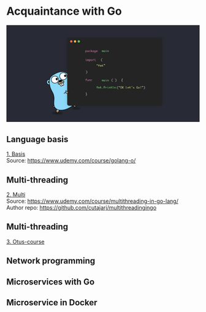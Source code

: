 # Acquaintance with Go
![Go](https://github.com/p-12s/own-golang-manual/blob/master/go.png?raw=true)
  
## Language basis
[1. Basis](https://github.com/p-12s/own-golang-manual/tree/master/1-golang-introduction)  
Source: https://www.udemy.com/course/golang-o/  

## Multi-threading
[2. Multi](https://github.com/p-12s/own-golang-manual/tree/master/2-multi-threading-in-go)  
Source: https://www.udemy.com/course/multithreading-in-go-lang/  
Author repo: https://github.com/cutajarj/multithreadingingo  

## Multi-threading
[3. Otus-course](https://github.com/p-12s/own-golang-manual/tree/master/3-otus-golang-course)

## Network programming

## Microservices with Go

## Microservice in Docker
